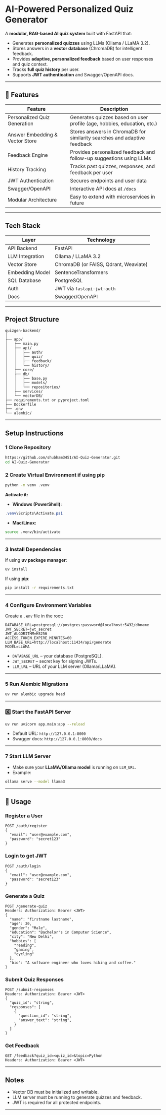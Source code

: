 # AI-Powered Personalized Quiz Generator

A **modular, RAG-based AI quiz system** built with FastAPI that:

* Generates **personalized quizzes** using LLMs (Ollama / LLaMA 3.2).
* Stores answers in a **vector database** (ChromaDB) for intelligent feedback.
* Provides **adaptive, personalized feedback** based on user responses and quiz context.
* Tracks **full quiz history** per user.
* Supports **JWT authentication** and Swagger/OpenAPI docs.

---

## 🔹 Features

| Feature                         | Description                                                              |
| ------------------------------- | ------------------------------------------------------------------------ |
| Personalized Quiz Generation    | Generates quizzes based on user profile (age, hobbies, education, etc.)  |
| Answer Embedding & Vector Store | Stores answers in ChromaDB for similarity searches and adaptive feedback |
| Feedback Engine                 | Provides personalized feedback and follow-up suggestions using LLMs      |
| History Tracking                | Tracks past quizzes, responses, and feedback per user                    |
| JWT Authentication              | Secures endpoints and user data                                          |
| Swagger/OpenAPI                 | Interactive API docs at `/docs`                                          |
| Modular Architecture            | Easy to extend with microservices in future                              |

---

##  Tech Stack

| Layer               | Technology                              |
| ------------------- | --------------------------------------- |
| API Backend         | FastAPI                                 |
| LLM Integration     | Ollama / LLaMA 3.2                      |
| Vector Store        | ChromaDB (or FAISS, Qdrant, Weaviate)   |
| Embedding Model     | SentenceTransformers |
| SQL Database        | PostgreSQL        |
| Auth                | JWT via `fastapi-jwt-auth`              |
| Docs                | Swagger/OpenAPI                         |

---

##  Project Structure

```
quizgen-backend/
│
├── app/
│   ├── main.py
│   ├── api/
│   │   ├── auth/
│   │   ├── quiz/
│   │   ├── feedback/
│   │   └── history/
│   ├── core/
│   ├── db/
│   │   ├── base.py
│   │   ├── models/
│   │   └── repositories/
│   ├── services/
│   └── vectorDB/
├── requirements.txt or pyproject.toml
├── Dockerfile
├── .env
└── alembic/
```

---

## Setup Instructions

### 1️ Clone Repository

```bash
https://github.com/shubham3451/AI-Quiz-Generator.git
cd AI-Quiz-Generator
```

### 2️ Create Virtual Environment if using pip

```bash
python -m venv .venv
```

**Activate it:**

* **Windows (PowerShell):**

```powershell
.venv\Scripts\Activate.ps1
```

* **Mac/Linux:**

```bash
source .venv/bin/activate
```

---

### 3️ Install Dependencies

If using **uv package manager**:

```bash
uv install
```

If using **pip**:

```bash
pip install -r requirements.txt
```

---

### 4️ Configure Environment Variables

Create a `.env` file in the root:

```env
DATABASE_URL=postgresql://postgres:password@localhost:5432/dbname
JWT_SECRET=jwt_secret
JWT_ALGORITHM=HS256
ACCESS_TOKEN_EXPIRE_MINUTES=60
LLM_BASE_URL=http://localhost:11434/api/generate
MODEL=LLAMA

```

* `DATABASE_URL` – your database (PostgreSQL).
* `JWT_SECRET` – secret key for signing JWTs.
* `LLM_URL` – URL of your LLM server (Ollama/LLaMA).

---

### 5️ Run Alembic Migrations

```bash
uv run alembic upgrade head
```

---

### 6️⃣ Start the FastAPI Server

```bash
uv run uvicorn app.main:app --reload
```

* Default URL: `http://127.0.0.1:8000`
* Swagger docs: `http://127.0.0.1:8000/docs`

---

### 7️ Start LLM Server

* Make sure your **LLaMA/Ollama model** is running on `LLM_URL`.
* Example:

```bash
ollama serve --model llama3
```

---

## 🔑 Usage

### Register a User

```http
POST /auth/register
{
  "email": "user@example.com",
  "password": "secret123"
}
```

### Login to get JWT

```http
POST /auth/login
{
  "email": "user@example.com",
  "password": "secret123"
}
```

### Generate a Quiz

```http
POST /generate-quiz
Headers: Authorization: Bearer <JWT>
{
  "name": "firstname lastname",
  "age": 30,
  "gender": "Male",
  "education": "Bachelor's in Computer Science",
  "city": "New Delhi",
  "hobbies": [
    "reading",
    "gaming",
    "cycling"
  ],
  "bio": "A software engineer who loves hiking and coffee."
}
```

### Submit Quiz Responses

```http
POST /submit-responses
Headers: Authorization: Bearer <JWT>
{
  "quiz_id": "string",
  "responses": [
    {
      "question_id": "string",
      "answer_text": "string",
    }
  ]
}
```

### Get Feedback

```http
GET /feedback?quiz_id=<quiz_id>&topic=Python
Headers: Authorization: Bearer <JWT>
```

---

##  Notes

* Vector DB must be initialized and writable.
* LLM server must be running to generate quizzes and feedback.
* JWT is required for all protected endpoints.

---

